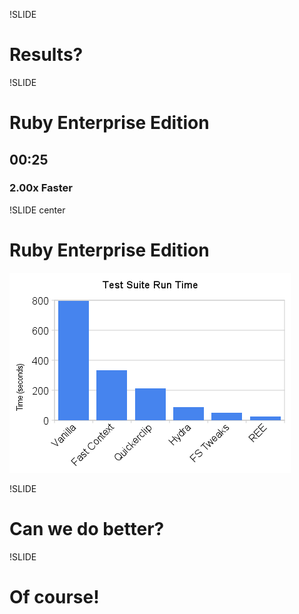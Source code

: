 !SLIDE
# Results?

!SLIDE
# Ruby Enterprise Edition
## **00:25**
### 2.00x Faster

!SLIDE center
# Ruby Enterprise Edition
![results.png](results.png)

!SLIDE
# Can we do better?

!SLIDE 
# Of course!

